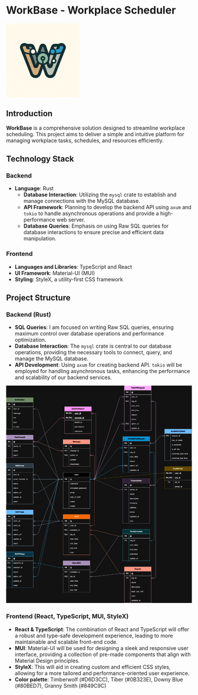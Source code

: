 # WorkBase - Workplace Scheduler

<img src="assets/simple-logo.png" width="200" height="200" />

## Introduction

**WorkBase** is a comprehensive solution designed to streamline workplace scheduling. This project aims to deliver a simple and intuitive platform for managing workplace tasks, schedules, and resources efficiently.

## Technology Stack

### Backend

- **Language**: Rust
  - **Database Interaction**: Utilizing the `mysql` crate to establish and manage connections with the MySQL database.
  - **API Framework**: Planning to develop the backend API using `axum` and `tokio` to handle asynchronous operations and provide a high-performance web server.
  - **Database Queries**: Emphasis on using Raw SQL queries for database interactions to ensure precise and efficient data manipulation.

### Frontend

- **Languages and Libraries**: TypeScript and React
- **UI Framework**: Material-UI (MUI)
- **Styling**: StyleX, a utility-first CSS framework

## Project Structure

### Backend (Rust)

- **SQL Queries**: I am focused on writing Raw SQL queries, ensuring maximum control over database operations and performance optimization.
- **Database Interaction**: The `mysql` crate is central to our database operations, providing the necessary tools to connect, query, and manage the MySQL database.
- **API Development**: Using `axum` for creating backend API. `tokio` will be employed for handling asynchronous tasks, enhancing the performance and scalability of our backend services.

![database schema](assets/WorkBase.png)

### Frontend (React, TypeScript, MUI, StyleX)

- **React & TypeScript**: The combination of React and TypeScript will offer a robust and type-safe development experience, leading to more maintainable and scalable front-end code.
- **MUI**: Material-UI will be used for designing a sleek and responsive user interface, providing a collection of pre-made components that align with Material Design principles.
- **StyleX**: This will aid in creating custom and efficient CSS styles, allowing for a more tailored and performance-oriented user experience.
- **Color palette**: Timberwolf (#D6D3CC), Tiber (#0B323E), Downy Blue (#80BED7), Granny Smith (#849C9C)

